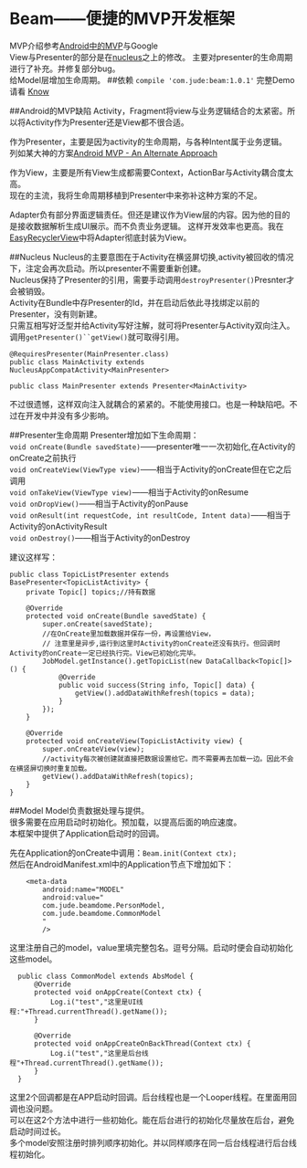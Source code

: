 # Beam——便捷的MVP开发框架  
MVP介绍参考[Android中的MVP](http://zhengxiaopeng.com/2015/02/06/Android%E4%B8%AD%E7%9A%84MVP/)与Google  
View与Presenter的部分是在[nucleus](https://github.com/konmik/nucleus)之上的修改。
主要对presenter的生命周期进行了补充。并修复部分bug。  
给Model层增加生命周期。
##依赖
`compile 'com.jude:beam:1.0.1'`
完整Demo请看 [Know](https://github.com/Jude95/Know)

##Android的MVP缺陷
Activity，Fragment将view与业务逻辑结合的太紧密。所以将Activity作为Presenter还是View都不很合适。  

作为Presenter，主要是因为activity的生命周期，与各种Intent属于业务逻辑。  
列如某大神的方案[Android MVP - An Alternate Approach](http://blog.cainwong.com/android-mvp-an-alternate-approach/)  

作为View，主要是所有View生成都需要Context，ActionBar与Activity耦合度太高。  
现在的主流，我将生命周期移植到Presenter中来弥补这种方案的不足。

Adapter负有部分界面逻辑责任。但还是建议作为View层的内容。因为他的目的是接收数据解析生成UI展示。而不负责业务逻辑。
这样开发效率也更高。我在[EasyRecyclerView](https://github.com/Jude95/EasyRecyclerView)中将Adapter彻底封装为View。

##Nucleus
Nucleus的主要意图在于Activity在横竖屏切换,activity被回收的情况下，注定会再次启动。所以presenter不需要重新创建。  
Nucleus保持了Presenter的引用，需要手动调用`destroyPresenter()`Presnter才会被销毁。  
Activity在Bundle中存Presenter的Id，并在启动后依此寻找绑定以前的Presenter，没有则新建。  
只需互相写好泛型并给Activity写好注解，就可将Presenter与Activity双向注入。调用`getPresenter()``getView()`就可取得引用。

    @RequiresPresenter(MainPresenter.class)
    public class MainActivity extends NucleusAppCompatActivity<MainPresenter>
    
    public class MainPresenter extends Presenter<MainActivity>
  
不过很遗憾，这样双向注入就耦合的紧紧的。不能使用接口。也是一种缺陷吧。不过在开发中并没有多少影响。

##Presenter生命周期
Presenter增加如下生命周期：  
`void onCreate(Bundle savedState)`——presenter唯一一次初始化,在Activity的onCreate之前执行  
`void onCreateView(ViewType view)`——相当于Activity的onCreate但在它之后调用  
`void onTakeView(ViewType view)`——相当于Activity的onResume  
`void onDropView()`——相当于Activity的onPause  
`void onResult(int requestCode, int resultCode, Intent data)`——相当于Activity的onActivityResult  
`void onDestroy()`——相当于Activity的onDestroy  

建议这样写：

    public class TopicListPresenter extends BasePresenter<TopicListActivity> {
        private Topic[] topics;//持有数据
        
        @Override
        protected void onCreate(Bundle savedState) {
            super.onCreate(savedState);
            //在OnCreate里加载数据并保存一份，再设置给View，
            // 注意里是异步,运行到这里时Activity的onCreate还没有执行。但回调时Activity的onCreate一定已经执行完。View已初始化完毕。
            JobModel.getInstance().getTopicList(new DataCallback<Topic[]>() {
                @Override
                public void success(String info, Topic[] data) {
                    getView().addDataWithRefresh(topics = data);
                }
            });
        }
    
        @Override
        protected void onCreateView(TopicListActivity view) {
            super.onCreateView(view);
            //activity每次被创建就直接把数据设置给它。而不需要再去加载一边。因此不会在横竖屏切换时重复加载。
            getView().addDataWithRefresh(topics);
        }
    }

##Model
Model负责数据处理与提供。  
很多需要在应用启动时初始化。预加载，以提高后面的响应速度。  
本框架中提供了Application启动时的回调。  

先在Application的onCreate中调用：`Beam.init(Context ctx);`  
然后在AndroidManifest.xml中的Application节点下增加如下：

        <meta-data
            android:name="MODEL"
            android:value="
            com.jude.beamdome.PersonModel,
            com.jude.beamdome.CommonModel
            "
            />
这里注册自己的model，value里填完整包名。逗号分隔。启动时便会自动初始化这些model。

      public class CommonModel extends AbsModel {
          @Override
          protected void onAppCreate(Context ctx) {
              Log.i("test","这里是UI线程:"+Thread.currentThread().getName());
          }
      
          @Override
          protected void onAppCreateOnBackThread(Context ctx) {
              Log.i("test","这里是后台线程"+Thread.currentThread().getName());
          }
      }
  
  这里2个回调都是在APP启动时回调。后台线程也是一个Looper线程。在里面用回调也没问题。  
  可以在这2个方法中进行一些初始化。能在后台进行的初始化尽量放在后台，避免启动时间过长。  
  多个model安照注册时排列顺序初始化。并以同样顺序在同一后台线程进行后台线程初始化。  
  
  
